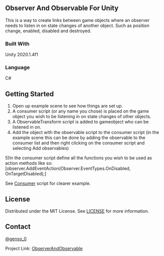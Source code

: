 <!-- ABOUT THE PROJECT -->
## Observer And Observable For Unity
This is a way to create links between game objects where an observer needs to listen in on state changes of another object. 
Such as position change, enabled, disabled and destroyed.

### Built With
Unity 2020.1.4f1 

### Language
C#

<!-- GETTING STARTED -->
## Getting Started
1) Open up example scene to see how things are set up.
2) A consumer script (or any name you chose) is placed on the game object you wish to be listening in on state changes of other objects.
3) A ObservableTransform script is added to gameobject who can be listened in on.
4) Add the object with the observable script to the consumer script 
(in the example scene this can be done by adding the observable to the consumer list and then right clicking on the consumer script and selecting Add observables)

5)In the consumer script define all the functions you wish to be used as action methods like so:
 [observer.AddEventAction(Observer.EventTypes.OnDisabled, OnTargetDisabled);]
 
 See [Consumer](https://github.com/Genso-0/ObserverAndObservableForUnity/blob/master/Assets/Observables/Scripts/Consumer.cs) script for clearer example.
 
 <!-- LICENSE -->
## License

Distributed under the MIT License. See [LICENSE](https://github.com/Genso-0/ObserverAndObservableForUnity/blob/master/LICENSE) for more information.

<!-- CONTACT -->
## Contact

[@genso_0](https://twitter.com/genso_0)

Project Link: [ObserverAndObservable](https://github.com/Genso-0/ObserverAndObservableForUnity)
